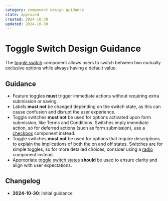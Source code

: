 ```yaml
---
category: component design guidance
state: approved
created: 2024-10-30
updated: 2024-10-30
---
```


# Toggle Switch Design Guidance

The [toggle switch](https://clarity.design/documentation/toggle-switch) component allows users to switch between two mutually exclusive options while always having a default value.

## Guidance

- Feature toggles **must** trigger immediate actions without requiring extra submission or saving.
- Labels **must not** be changed depending on the switch state, as this can cause confusion and disrupt the user experience.
- Toggle switches **must not** be used for options activated upon form submission, like Terms and Conditions. Switches imply immediate action, so for deferred actions (such as form submission), use a [checkbox](https://clarity.design/documentation/checkbox) component instead.
- Toggle switches **must not** be used for options that require descriptions to explain the implications of both the on and off states. Switches are for simple toggles, so for more detailed choices, consider using a [radio](https://clarity.design/documentation/radio) component instead.
- Appropriate [toggle switch states](https://clarity.design/documentation/toggle-switch#states) **should** be used to ensure clarity and align with user expectations.

## Changelog

- **2024-10-30**: Initial guidance
